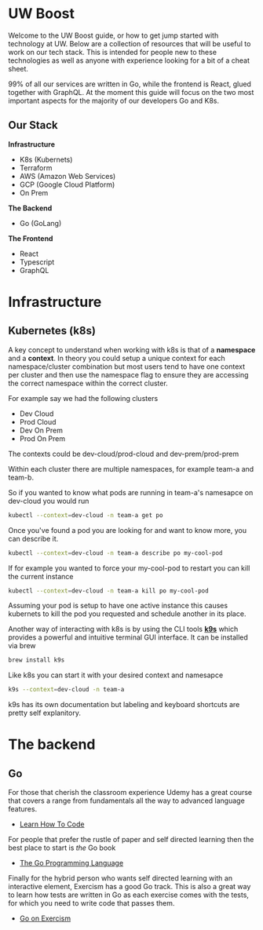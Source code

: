 # UW Boost

Welcome to the UW Boost guide, or how to get jump started with technology at UW. Below are a collection of resources that will be useful to work on our tech stack. This is intended for people new to these technologies as well as anyone with experience looking for a bit of a cheat sheet.

99% of all our services are written in Go, while the frontend is React, glued together with GraphQL. At the moment this guide will focus on the two most important aspects for the majority of our developers Go and K8s.

## Our Stack

**Infrastructure**
- K8s (Kubernets)
- Terraform
- AWS (Amazon Web Services)
- GCP (Google Cloud Platform)
- On Prem

**The Backend**
- Go (GoLang)

**The Frontend**
- React
- Typescript
- GraphQL

# Infrastructure

## Kubernetes (k8s)

A key concept to understand when working with k8s is that of a **namespace** and a **context**. In theory you could setup a unique context for each namespace/cluster combination but most users tend to have one context per cluster and then use the namespace flag to ensure they are accessing the correct namespace within the correct cluster.

For example say we had the following clusters

-   Dev Cloud
-   Prod Cloud
-   Dev On Prem
-   Prod On Prem

The contexts could be dev-cloud/prod-cloud and dev-prem/prod-prem

Within each cluster there are multiple namespaces, for example team-a and team-b.

So if you wanted to know what pods are running in team-a's namesapce on dev-cloud you would run

```sh
kubectl --context=dev-cloud -n team-a get po
```

Once you've found a pod you are looking for and want to know more, you can describe it.

```sh
kubectl --context=dev-cloud -n team-a describe po my-cool-pod
```

If for example you wanted to force your my-cool-pod to restart you can kill the current instance

```sh
kubectl --context=dev-cloud -n team-a kill po my-cool-pod
```

Assuming your pod is setup to have one active instance this causes kubernets to kill the pod you requested and schedule another in its place.

Another way of interacting with k8s is by using the CLI tools [**k9s**](https://k9scli.io) which provides a powerful and intuitive terminal GUI interface. It can be installed via brew

```sh
brew install k9s
```

Like k8s you can start it with your desired context and namesapce

```sh
k9s --context=dev-cloud -n team-a
```

k9s has its own documentation but labeling and keyboard shortcuts are pretty self explanitory.

# The backend

## Go

For those that cherish the classroom experience Udemy has a great course that covers a range from fundamentals all the way to advanced language features.

- [Learn How To Code](https://www.udemy.com/course/learn-how-to-code/)

For people that prefer the rustle of paper and self directed learning then the best place to start is _the_ Go book

- [The Go Programming Language](http://www.gopl.io/)

Finally for the hybrid person who wants self directed learning with an interactive element, Exercism has a good Go track. This is also a great way to learn how tests are written in Go as each exercise comes with the tests, for which you need to write code that passes them.

- [Go on Exercism](https://exercism.org/tracks/go)

